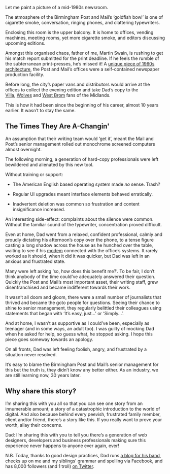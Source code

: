 

Let me paint a picture of a mid-1980s newsroom.

The atmosphere of the Birmingham Post and Mail’s ‘goldfish bowl’ is one of cigarette smoke,
conversation, ringing phones, and clattering typewriters.

Enclosing this room is the upper balcony. It is home to offices, vending machines, meeting rooms, yet more
cigarette smoke, and editors discussing upcoming editions.

Amongst this organised chaos, father of me, Martin Swain, is rushing to get his match report submitted for the
print deadline. If he feels the rumble of the subterranean print-presses, he’s missed it! A [unique piece of
1960s architecture](http://www.c20society.org.uk/botm/birmingham-post-and-mail-building/), the Post and
Mail’s offices were a self-contained newspaper production facility.

Before long, the city’s paper vans and distributors would arrive at the offices to collect the evening
edition and take Dad’s copy to the [Villa](http://www.avfc.co.uk/), [Wolves](http://www.wolves.co.uk/)
and [West Brom](http://www.wba.co.uk/) fans of the Midlands.

This is how it had been since the beginning of his career, almost 10 years earlier. It wasn’t to stay the
same.

## The Times They Are A-Changin'

An assumption that their writing team would ‘get it’, meant the Mail and Post’s senior management rolled
out monochrome screened computers almost overnight.

The following morning, a generation of hard-copy professionals were left bewildered and alienated by this new
tool.

Without training or support:

 *  The American English based operating system made *no* sense. Trash?

 *  Regular UI upgrades meant interface elements behaved erratically.

 *  Inadvertent deletion was common so frustration and content insignificance increased.

An interesting side-effect: complaints about the silence were common. Without the familiar sound of the
typewriter, concentration proved difficult.

Even at home, Dad went from a relaxed, confident professional, calmly and proudly dictating his afternoon’s
copy over the phone, to a tense figure casting a long shadow across the house as he hunched over the table,
waiting to see if his [modem](http://en.wikipedia.org/wiki/Acoustic_coupler) connected with the office’s
systems. It rarely worked as it should, when it did it was quicker, but Dad was left in an anxious and
frustrated state.

Many were left asking ‘so, how does this benefit me?’. To be fair, I don’t think anybody of the time
could’ve adequately answered their question. Quickly the Post and Mail’s most important asset, their
writing staff, grew disenfranchised and became indifferent towards their work.

It wasn’t all doom and gloom, there were a small number of journalists that thrived and became the goto
people for questions. Seeing their chance to shine to senior management, they regularly belittled their
colleagues using statements that began with ‘It’s easy, just…’ or ‘Simply…’. 

And at home, I wasn’t as supportive as I could’ve been, especially as teenager (and in some ways, an adult
too). I was guilty of mocking Dad when he asked for help, so guess what, he stopped asking. I hope this piece
goes someway towards an apology.

On all fronts, Dad was left feeling foolish, angry, and frustrated by a situation never resolved.

It’s easy to blame the Birmingham Post and Mail’s senior management for this but the truth is, they
didn’t know any better either. As an industry, we are still learning now, 30 years later.

## Why share this story?

I’m sharing this with you all so that you can see one story from an innumerable amount; a story of a
catastrophic introduction to the world of digital. And also because behind every peevish, frustrated family
member, client and/or friend, there’s a story like this. If you really want to prove your worth, allay their
concerns.

Dad: I’m sharing this with you to tell you there’s a generation of web designers, developers and business
professionals making sure this experience never happens to anyone ever again, ever!

N.B. Today, thanks to good design practices, Dad runs [a blog for his
band](http://www.theswains.net/band-ramblings/), checks up on me and my siblings’ grammar and spelling via
Facebook, and has 8,000 followers (and 1 troll) [on Twitter](https://twitter.com/MSwain_star).